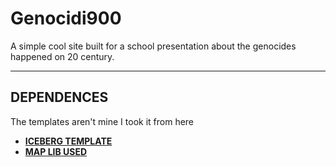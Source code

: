 # Genocidi900
A simple cool site built for a school presentation about the genocides happened on 20 century.
***
## DEPENDENCES
The templates aren't mine I took it from here
* **[ICEBERG TEMPLATE](https://codepen.io/g12n/pen/oBGOrY)**
* **[MAP LIB USED](https://leafletjs.com/)**
